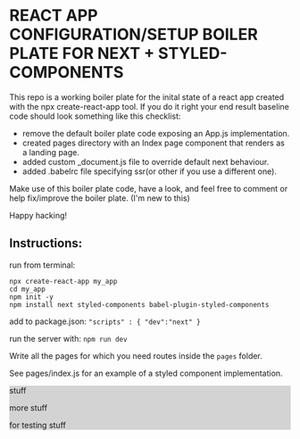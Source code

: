 # REACT APP CONFIGURATION/SETUP BOILER PLATE FOR NEXT + STYLED-COMPONENTS

This repo is a working boiler plate for the inital state of a react app created with the npx create-react-app tool.
If you do it right your end result baseline code should look something like this checklist:

- remove the default boiler plate code exposing an App.js implementation.
- created pages directory with an Index page component that renders as a landing page.
- added custom \_document.js file to override default next behaviour.
- added .babelrc file specifying ssr(or other if you use a different one).

Make use of this boiler plate code, have a look, and feel free to comment or help fix/improve the boiler plate. (I'm new to this)

Happy hacking!

## Instructions:

run from terminal:

    npx create-react-app my_app
    cd my_app
    npm init -y
    npm install next styled-components babel-plugin-styled-components

add to package.json: `"scripts" : { "dev":"next" }`

run the server with: `npm run dev`

Write all the pages for which you need routes inside the `pages` folder.

See pages/index.js for an example of a styled component implementation.

<div style="background-color: lightgrey; width: 100%;">
	<p>stuff</p>
	<p>more stuff</p>
	<p>for testing stuff</p>
</div>
